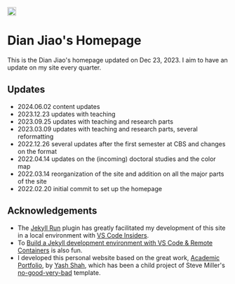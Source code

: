 [<img src="https://img.shields.io/badge/featured%20on-JT-red.svg" height="20" alt="Jekyll Themes Shield" />](https://jekyll-themes.com)
<!-- [![Open in Visual Studio Code](https://img.shields.io/badge/Open%20in-Visal%20Studio%20Code-blue?style=for-the-badge&logo=visualstudiocode)](https://github.com/d-jiao/homepage) -->

# Dian Jiao's Homepage

This is the Dian Jiao's homepage updated on Dec 23, 2023. I aim to have an update on my site every quarter. 

## Updates
- 2024.06.02 content updates
- 2023.12.23 updates with teaching
- 2023.09.25 updates with teaching and research parts
- 2023.03.09 updates with teaching and research parts, several reformatting
- 2022.12.26 several updates after the first semester at CBS and changes on the format
- 2022.04.14 updates on the (incoming) doctoral studies and the color map
- 2022.03.14 reorganization of the site and addition on all the major parts of the site
- 2022.02.20 initial commit to set up the homepage

## Acknowledgements
- The [Jekyll Run](https://marketplace.visualstudio.com/items?itemName=Dedsec727.jekyll-run) plugin has greatly facilitated my development of this site in a local environment with [VS Code Insiders](https://code.visualstudio.com/insiders/).
- To [Build a Jekyll development environment with VS Code & Remote Containers](https://powers-hell.com/2021/07/25/build-a-jekyll-development-environment-with-vs-code-remote-containers/) is also fun.
- I developed this personal website based on the great work, [Academic Portfolio](https://ys1998.github.io/academic-portfolio), by [Yash Shah](https://github.com/ys1998), which has been a child project of Steve Miller's [no-good-very-bad](https://github.com/svmiller/steve-ngvb-jekyll-template) template.